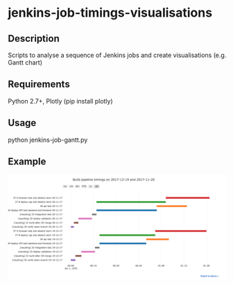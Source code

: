 # jenkins-job-timings-visualisations
## Description
Scripts to analyse a sequence of Jenkins jobs and create visualisations (e.g. Gantt chart)

## Requirements 
Python 2.7+, Plotly (pip install plotly)

## Usage
python jenkins-job-gantt.py

## Example
![Example of Gannt chart for job timing for 2 different dates](example_gantt.png?raw=true "Comparison of pipleline jobs at 2 different dates")

